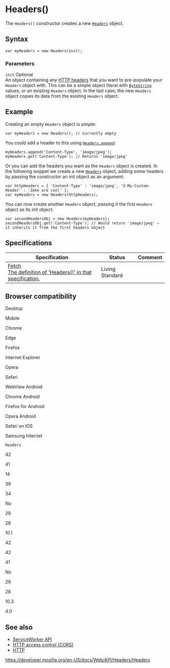 # Headers()

The `Headers()` constructor creates a new [`Headers`](../headers) object.

## Syntax

    var myHeaders = new Headers(init);

### Parameters

`init` <span class="badge inline optional">Optional</span>  
An object containing any [HTTP headers](https://developer.mozilla.org/en-US/docs/Web/HTTP/Headers) that you want to pre-populate your `Headers` object with. This can be a simple object literal with [`ByteString`](../bytestring) values; or an existing `Headers` object. In the last case, the new `Headers` object copies its data from the existing `Headers` object.

## Example

Creating an empty `Headers` object is simple:

    var myHeaders = new Headers(); // Currently empty

You could add a header to this using [`Headers.append`](append):

    myHeaders.append('Content-Type', 'image/jpeg');
    myHeaders.get('Content-Type'); // Returns 'image/jpeg'

Or you can add the headers you want as the `Headers` object is created. In the following snippet we create a new [`Headers`](../headers) object, adding some headers by passing the constructor an init object as an argument:

    var httpHeaders = { 'Content-Type' : 'image/jpeg', 'X-My-Custom-Header' : 'Zeke are cool' };
    var myHeaders = new Headers(httpHeaders);

You can now create another `Headers` object, passing it the first `Headers` object as its init object:

    var secondHeadersObj = new Headers(myHeaders);
    secondHeadersObj.get('Content-Type'); // Would return 'image/jpeg' — it inherits it from the first headers object

## Specifications

<table><thead><tr class="header"><th>Specification</th><th>Status</th><th>Comment</th></tr></thead><tbody><tr class="odd"><td><a href="https://fetch.spec.whatwg.org/#dom-headers">Fetch<br />
<span class="small">The definition of 'Headers()' in that specification.</span></a></td><td><span class="spec-living">Living Standard</span></td><td></td></tr></tbody></table>

## Browser compatibility

Desktop

Mobile

Chrome

Edge

Firefox

Internet Explorer

Opera

Safari

WebView Android

Chrome Android

Firefox for Android

Opera Android

Safari on IOS

Samsung Internet

`Headers`

42

41

14

39

34

No

29

28

10.1

42

42

41

No

29

28

10.3

4.0

## See also

- [ServiceWorker API](../service_worker_api)
- [HTTP access control (CORS)](https://developer.mozilla.org/en-US/docs/Web/HTTP/CORS)
- [HTTP](https://developer.mozilla.org/en-US/docs/Web/HTTP)

<a href="https://developer.mozilla.org/en-US/docs/Web/API/Headers/Headers" class="_attribution-link">https://developer.mozilla.org/en-US/docs/Web/API/Headers/Headers</a>
